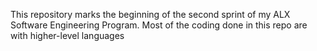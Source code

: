This repository marks the beginning of the second sprint of my ALX Software Engineering Program.
Most of the coding done in this repo are with higher-level languages

